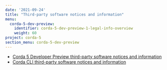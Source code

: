 ```yaml
---
date: '2021-09-24'
title: "Third-party software notices and information"
menu:
  corda-5-dev-preview:
    identifier: corda-5-dev-preview-1-legal-info-overview
    weight: 60
project: corda-5
section_menu: corda-5-dev-preview
---
```


* [Corda 5 Developer Preview third-party software notices and information](corda-5-dev-preview.md)
* [Corda CLI third-party software notices and information](corda-cli.md)
